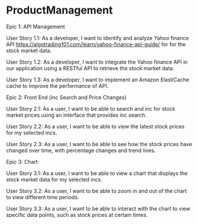 # ProductManagement

Epic 1: API Management

User Story 1.1: As a developer, I want to identify and analyze Yahoo finance API https://algotrading101.com/learn/yahoo-finance-api-guide/ for for the stock market data.

User Story 1.2: As a developer, I want to integrate the Yahoo finance API in our application using a RESTful API to retrieve the stock market data.

User Story 1.3: As a developer, I want to implement an Amazon ElastiCache cache to improve the performance of API.

Epic 2: Front End (inc Search and Price Changes)

User Story 2.1: As a user, I want to be able to search and inc for stock market prices using an interface that provides inc search.

User Story 2.2: As a user, I want to be able to view the latest stock prices for my selected incs.

User Story 2.3: As a user, I want to be able to see how the stock prices have changed over time, with percentage changes and trend lines.

Epic 3: Chart

User Story 3.1: As a user, I want to be able to view a chart that displays the stock market data for my selected incs.

User Story 3.2: As a user, I want to be able to zoom in and out of the chart to view different time periods.

User Story 3.3: As a user, I want to be able to interact with the chart to view specific data points, such as stock prices at certain times.
